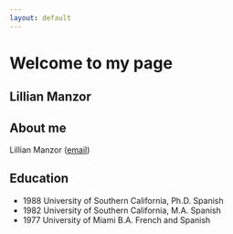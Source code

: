 ```yaml
---
layout: default
---
```

# Welcome to my page

## Lillian Manzor

## About me

Lillian Manzor ([email](lmanzor@miami.edu))

## Education
- 1988 University of Southern California, Ph.D. Spanish
- 1982 University of Southern California, M.A.  Spanish
- 1977 University of Miami 		            B.A.  French and Spanish




